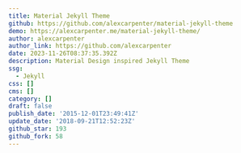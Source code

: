 ```yaml
---
title: Material Jekyll Theme
github: https://github.com/alexcarpenter/material-jekyll-theme
demo: https://alexcarpenter.me/material-jekyll-theme/
author: alexcarpenter
author_link: https://github.com/alexcarpenter
date: 2023-11-26T08:37:35.392Z
description: Material Design inspired Jekyll Theme
ssg:
  - Jekyll
css: []
cms: []
category: []
draft: false
publish_date: '2015-12-01T23:49:41Z'
update_date: '2018-09-21T12:52:23Z'
github_star: 193
github_fork: 58
---
```

